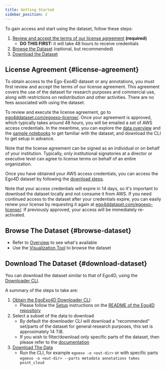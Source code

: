 ```yaml
---
title: Getting Started
sidebar_position: 2
---
```


To gain access and start using the dataset, follow these steps:

1. [Review and accept the terms of our license agreement](#license-agreement) **(required)**
    - **DO THIS FIRST:** it will take 48 hours to receive credentials
2. [Browse the Dataset](#browse-dataset) (optional, but recommended)
3. [Download the Dataset](#download-dataset)

## License Agreement {#license-agreement}
To obtain access to the Ego-Exo4D dataset or any annotations, you must first review and accept the terms of our license agreement. This agreement covers the use of the dataset for research purposes and commercial use, along with restrictions on redistribution and other activities. There are no fees associated with using the dataset.

To review and execute the license agreement, go to [ego4ddataset.com/egoexo-license/](https://ego4ddataset.com/egoexo-license/). Once your agreement is approved, which typically takes around 48 hours, you will be emailed a set of AWS access credentials. In the meantime, you can explore the [data overview](/overview/) and the [sample notebooks](https://github.com/facebookresearch/Ego4d/tree/main/notebooks/egoexo) to get familiar with the dataset, and download the CLI to get setup in advance.

Note that the license agreement can be signed as an individual or on behalf of your institution. Typically, only institutional signatories at a director or executive level can agree to license terms on behalf of an entire organization.

Once you have obtained your AWS access credentials, you can access the Ego4D dataset by following the [download steps](#download-dataset).

Note that your access credentials will expire in 14 days, so it's important to download the dataset locally and not consume it from AWS. If you need continued access to the dataset after your credentials expire, you can easily renew your license by requesting it again at [ego4ddataset.com/egoexo-license/](https://ego4ddataset.com/egoexo-license/). If previously approved, your access will be immediately re-activated.

## Browse The Dataset {#browse-dataset}

- Refer to [Overview](/overview) to see what's available
- Use the [Visualization Tool](https://visualize.ego4d-data.org/?v=%22EgoExo+v1%22) to browse the dataset

## Download The Dataset {#download-dataset}

You can download the dataset similar to that of Ego4D, using the [Downloader CLI](./download.md).

A summary of the steps to take are:
1. [Obtain the EgoExo4D Downloader CLI](https://github.com/facebookresearch/Ego4d?tab=readme-ov-file#setup):
   - Please follow the [Setup](https://github.com/facebookresearch/Ego4d?tab=readme-ov-file#setup)
instructions on the [README of the Ego4D repository](https://github.com/facebookresearch/Ego4d?tab=readme-ov-file#setup)
2. Select a subset of the data to download
   - By default the downloader CLI will download a "recommended" set/parts of
     the dataset for general research purposes, this set is approximately 14 TiB.
   - If you wish to filter/download only specific parts of the dataset, then
      please refer to the [documentation](./download.md)
3. [Download The Data](../download)
    - Run the CLI, for example `egoexo -o <out-dir>` or with specific parts
      `egoexo -o <out-dir> --parts metadata annotations takes point_cloud`
